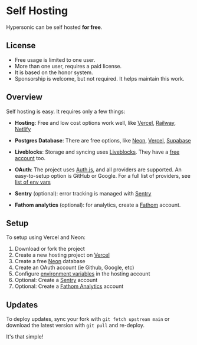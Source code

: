 # Self Hosting

Hypersonic can be self hosted **for free**.

## License

- Free usage is limited to one user.
- More than one user, requires a paid license.
- It is based on the honor system.
- Sponsorship is welcome, but not required. It helps maintain this work.

## Overview

Self hosting is easy. It requires only a few things:

- **Hosting**: Free and low cost options work well, like [Vercel](https://vercel.com), [Railway](https://railway.app), [Netlify](https://www.netlify.com)
- **Postgres Database**: There are free options, like [Neon](https://neon.tech), [Vercel](https://vercel.com), [Supabase](https://supabase.com)
- **Liveblocks**: Storage and syncing uses [Liveblocks](https://liveblocks.io). They have a [free account](https://liveblocks.io/pricing) too.

- **OAuth**: The project uses [Auth.js](https://authjs.dev), and all providers are supported. An easy-to-setup option is GitHub or Google. For a full list of providers, see [list of env vars](https://github.com/joshnuss/auth-env#supported-providers)
- **Sentry** (optional): error tracking is managed with [Sentry](https://sentry.io)
- **Fathom analytics** (optional): for analytics, create a [Fathom](https://usefathom.com) account.

## Setup

To setup using Vercel and Neon:

1. Download or fork the project
2. Create a new hosting project on [Vercel](https://vercel.com/dashboard)
3. Create a free [Neon](https://neon.tech) database
4. Create an OAuth account (ie Github, Google, etc)
5. Configure [environment variables](/.env.example) in the hosting account
6. Optional: Create a [Sentry](https://sentry.io) account
7. Optional: Create a [Fathom Analytics](https://usefathom.com) account

## Updates

To deploy updates, sync your fork with `git fetch upstream main` or download the latest version with `git pull` and re-deploy.

It's that simple!

